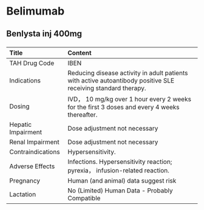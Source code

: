 # Belimumab

## Benlysta inj 400mg

##### 

| Title              | Content                                                                                                       |
|:-------------------|:--------------------------------------------------------------------------------------------------------------|
| TAH Drug Code      | IBEN                                                                                                          |
| Indications        | Reducing disease activity in adult patients with active autoantibody positive SLE receiving standard therapy. |
| Dosing             | IVD， 10 mg/kg over 1 hour every 2 weeks for the first 3 doses and every 4 weeks thereafter.                  |
| Hepatic Impairment | Dose adjustment not necessary                                                                                 |
| Renal Impairment   | Dose adjustment not necessary                                                                                 |
| Contraindications  | Hypersensitivity.                                                                                             |
| Adverse Effects    | Infections. Hypersensitivity reaction; pyrexia， infusion-related reaction.                                   |
| Pregnancy          | Human (and animal) data suggest risk                                                                          |
| Lactation          | No (Limited) Human Data - Probably Compatible                                                                 |

